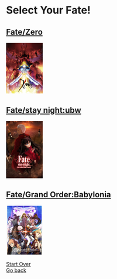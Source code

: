 # Select Your Fate!
## [Fate/Zero](fate-zero.md)
<a herf="https://animekisa.tv/fate-zero"><img src="fate-zero.jpg"></a>

## [Fate/stay night:ubw](fate-stay-night.md)
<a herf="https://animekisa.tv/fate-stay-night-unlimited-blade-works"><img src="fate-stay-night.jpg"></a>

## [Fate/Grand Order:Babylonia](fate-grand-order.md)
<a herf="https://animekisa.tv/fate-grand-order-zettai-majuu-sensen-babylonia"><img src="fate-grand-order.jpg"></a>

[Start Over](../../README.md) <br>
[Go back](../fantasy.md)

<span><style>img {    width: 100px;}</style></span>